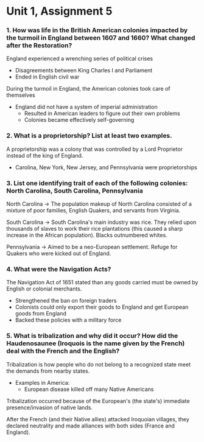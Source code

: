 # Unit 1, Assignment 5

### 1. How was life in the British American colonies impacted by the turmoil in England between 1607 and 1660? What changed after the Restoration?
England experienced a wrenching series of political crises
- Disagreements between King Charles I and Parliament
- Ended in English civil war

During the turmoil in England, the American colonies took care of themselves
- England did not have a system of imperial administration
	- Resulted in American leaders to figure out their own problems
	- Colonies became effectively self-governing


### 2. What is a proprietorship? List at least two examples.
A proprietorship was a colony that was controlled by a Lord Proprietor instead of the king of England.
- Carolina, New York, New Jersey, and Pennsylvania were proprietorships

### 3. List one identifying trait of each of the following colonies: North Carolina, South Carolina, Pennsylvania
North Carolina -> The population makeup of North Carolina consisted of a mixture of poor families, English Quakers, and servants from Virginia.

South Carolina -> South Carolina's main industry was rice. They relied upon thousands of slaves to work their rice plantations (this caused a sharp increase in the African population). Blacks outnumbered whites.

Pennsylvania -> Aimed to be a neo-European settlement. Refuge for Quakers who were kicked out of England.

### 4. What were the Navigation Acts?
The Navigation Act of 1651 stated than any goods carried must be owned by English or colonial merchants.
- Strengthened the ban on foreign traders
- Colonists could only export their goods to England and get European goods from England
- Backed these policies with a military force

### 5. What is tribalization and why did it occur? How did the Haudenosaunee (Iroquois is the name given by the French) deal with the French and the English?
Tribalization is how people who do not belong to a recognized state meet the demands from nearby states.
- Examples in America:
	- European disease killed off many Native Americans

Tribalization occurred because of the European's (the state's) immediate presence/invasion of native lands.

After the French (and their Native allies) attacked Iroquoian villages, they declared neutrality and made alliances with both sides (France and England).  
